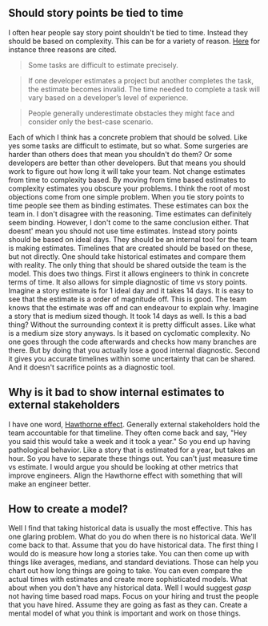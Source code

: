 
## Should story points be tied to time
I often hear people say story point shouldn't be tied to time.
Instead they should be based on complexity.
This can be for a variety of reason.
[Here](https://rubygarage.org/blog/3-reasons-to-estimate-with-story-points) for instance three reasons are cited.
> Some tasks are difficult to estimate precisely.

> If one developer estimates a project but another completes the task, the estimate becomes invalid. The time needed to complete a task will vary based on a developer’s level of experience.

> People generally underestimate obstacles they might face and consider only the best-case scenario.

Each of which I think has a concrete problem that should be solved.
Like yes some tasks are difficult to estimate, but so what.
Some surgeries are harder than others does that mean you shouldn't do them?
Or some developers are better than other developers.
But that means you should work to figure out how long it will take your team.
Not change estimates from time to complexity based.
By moving from time based estimates to complexity estimates you obscure your problems.
I think the root of most objections come from one simple problem.
When you tie story points to time people see them as binding estimates.
These estimates can box the team in.
I don't disagree with the reasoning.
Time estimates can definitely seem binding.
However, I don't come to the same conclusion either.
That doesnt' mean you should not use time estimates.
Instead story points should be based on ideal days.
They should be an internal tool for the team is making estimates.
Timelines that are created should be based on these, but not directly.
One should take historical estimates and compare them with reality.
The only thing that should be shared outside the team is the model.
This does two things.
First it allows engineers to think in concrete terms of time.
It also allows for simple diagnostic of time vs story points.
Imagine a story estimate is for 1 ideal day and it takes 14 days.
It is easy to see that the estimate is a order of magnitude off.
This is good.
The team knows that the estimate was off and can endeavour to explain why.
Imagine a story that is medium sized though.
It took 14 days as well.
Is this a bad thing?
Without the surrounding context it is pretty difficult asses.
Like what is a medium size story anyways.
Is it based on cyclomatic complexity.
No one goes through the code afterwards and checks how many branches are there.
But by doing that you actually lose a good internal diagnostic.
Second it gives you accurate timelines within some uncertainty that can be shared.
And it doesn't sacrifice points as a diagnostic tool.

## Why is it bad to show internal estimates to external stakeholders
I have one word, [Hawthorne effect](https://en.wikipedia.org/wiki/Hawthorne_effect).
Generally external stakeholders hold the team accountable for that timeline.
They often come back and say, "Hey you said this would take a week and it took a year."
So you end up having pathological behavior.
Like a story that is estimated for a year, but takes an hour.
So you have to separate these things out.
You can't just measure time vs estimate.
I would argue you should be looking at other metrics that improve engineers.
Align the Hawthorne effect with something that will make an engineer better.

## How to create a model?
Well I find that taking historical data is usually the most effective.
This has one glaring problem.
What do you do when there is no historical data.
We'll come back to that.
Assume that you do have historical data.
The first thing I would do is measure how long a stories take.
You can then come up with things like averages, medians, and standard deviations.
Those can help you chart out how long things are going to take.
You can even compare the actual times with estimates and create more sophisticated models.
What about when you don't have any historical data.
Well I would suggest *gasp* not having time based road maps.
Focus on your hiring and trust the people that you have hired.
Assume they are going as fast as they can.
Create a mental model of what you think is important and work on those things.












